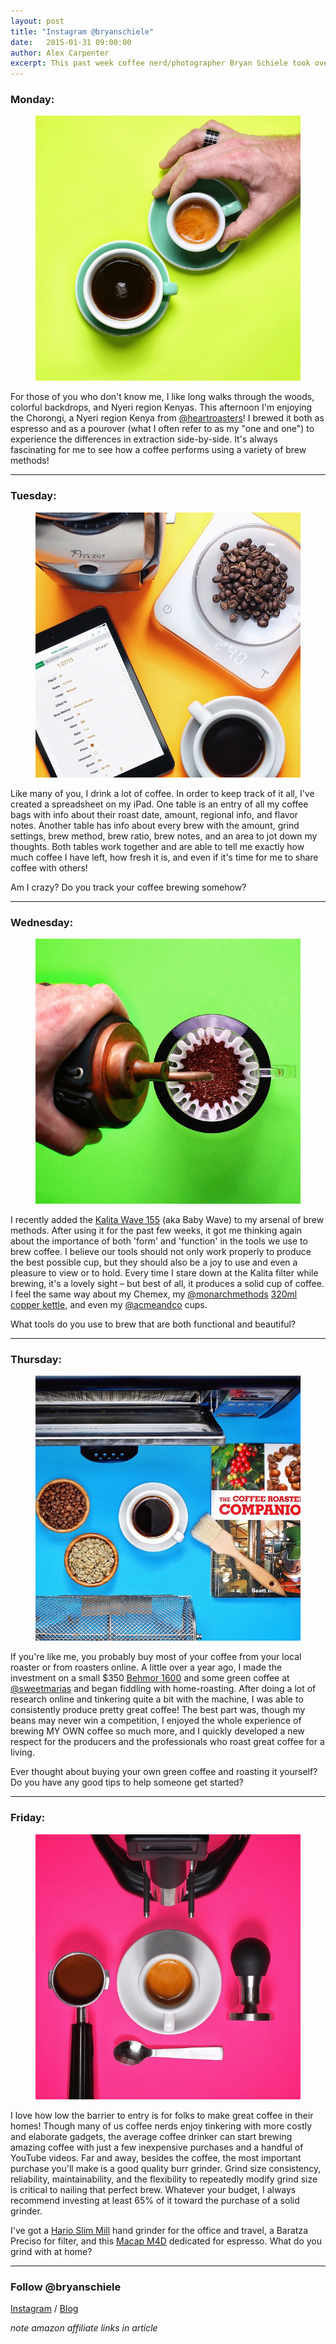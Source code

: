 ```yaml
---
layout: post
title: "Instagram @bryanschiele"
date:   2015-01-31 09:00:00
author: Alex Carpenter
excerpt: This past week coffee nerd/photographer Bryan Schiele took over our Instagram and inspired us to start doing more. His photos are beautifully produced and has some great questions to ask throughout the week. Here is a look back on what Bryan posted.
---
```


### Monday:

<figure>
	<img src="/uploads/instagram/bs-1.jpg" alt="Monday">
</figure>

For those of you who don't know me, I like long walks through the woods, colorful backdrops, and Nyeri region Kenyas. This afternoon I'm enjoying the Chorongi, a Nyeri region Kenya from [@heartroasters](http://instagram.com/heartroasters)! I brewed it both as espresso and as a pourover (what I often refer to as my "one and one") to experience the differences in extraction side-by-side. It's always fascinating for me to see how a coffee performs using a variety of brew methods!

***

### Tuesday:

<figure>
	<img src="/uploads/instagram/bs-2.jpg" alt="Tuesday">
</figure>

Like many of you, I drink a lot of coffee. In order to keep track of it all, I've created a spreadsheet on my iPad. One table is an entry of all my coffee bags with info about their roast date, amount, regional info, and flavor notes. Another table has info about every brew with the amount, grind settings, brew method, brew ratio, brew notes, and an area to jot down my thoughts. Both tables work together and are able to tell me exactly how much coffee I have left, how fresh it is, and even if it's time for me to share coffee with others!

Am I crazy? Do you track your coffee brewing somehow?

***

### Wednesday:

<figure>
	<img src="/uploads/instagram/bs-3.jpg" alt="Wednesday">
</figure>

I recently added the [Kalita Wave 155](http://amzn.to/1HxH0RQ) (aka Baby Wave) to my arsenal of brew methods. After using it for the past few weeks, it got me thinking again about the importance of both 'form' and 'function' in the tools we use to brew coffee. I believe our tools should not only work properly to produce the best possible cup, but they should also be a joy to use and even a pleasure to view or to hold. Every time I stare down at the Kalita filter while brewing, it's a lovely sight – but best of all, it produces a solid cup of coffee. I feel the same way about my Chemex, my [@monarchmethods](http://instagram.com/monarchmethods) [320ml copper kettle](http://monarchmethods.com/collections/all/products/mk320), and even my [@acmeandco](http://instagram.com/acmeandco) cups.

What tools do you use to brew that are both functional and beautiful?

***

### Thursday:

<figure>
	<img src="/uploads/instagram/bs-4.jpg" alt="Thursday">
</figure>

If you're like me, you probably buy most of your coffee from your local roaster or from roasters online. A little over a year ago, I made the investment on a small $350 [Behmor 1600](http://amzn.to/1wMP31E) and some green coffee at [@sweetmarias](http://instagram.com/sweetmarias) and began fiddling with home-roasting. After doing a lot of research online and tinkering quite a bit with the machine, I was able to consistently produce pretty great coffee! The best part was, though my beans may never win a competition, I enjoyed the whole experience of brewing MY OWN coffee so much more, and I quickly developed a new respect for the producers and the professionals who roast great coffee for a living.

Ever thought about buying your own green coffee and roasting it yourself? Do you have any good tips to help someone get started?

***

### Friday:

<figure>
	<img src="/uploads/instagram/bs-5.jpg" alt="Friday">
</figure>

I love how low the barrier to entry is for folks to make great coffee in their homes! Though many of us coffee nerds enjoy tinkering with more costly and elaborate gadgets, the average coffee drinker can start brewing amazing coffee with just a few inexpensive purchases and a handful of YouTube videos. Far and away, besides the coffee, the most important purchase you'll make is a good quality burr grinder. Grind size consistency, reliability, maintainability, and the flexibility to repeatedly modify grind size is critical to nailing that perfect brew. Whatever your budget, I always recommend investing at least 65% of it toward the purchase of a solid grinder.

I've got a [Hario Slim Mill](http://amzn.to/1Lv4bLU) hand grinder for the office and travel, a Baratza Preciso for filter, and this [Macap M4D](http://amzn.to/1Lv4iHq) dedicated for espresso. What do you grind with at home?

***

### Follow @bryanschiele

[Instagram](http://instagram.com/bryanschiele/) / [Blog](http://bryan.coffee)

*note amazon affiliate links in article*